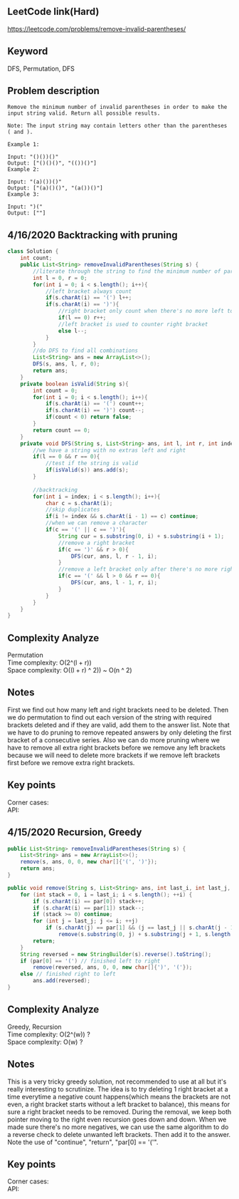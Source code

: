 ## LeetCode link(Hard)
https://leetcode.com/problems/remove-invalid-parentheses/

## Keyword
DFS, Permutation, DFS

## Problem description
```
Remove the minimum number of invalid parentheses in order to make the input string valid. Return all possible results.

Note: The input string may contain letters other than the parentheses ( and ).

Example 1:

Input: "()())()"
Output: ["()()()", "(())()"]
Example 2:

Input: "(a)())()"
Output: ["(a)()()", "(a())()"]
Example 3:

Input: ")("
Output: [""]
```

## 4/16/2020 Backtracking with pruning

```java
class Solution {
    int count;
    public List<String> removeInvalidParentheses(String s) {
        //literate through the string to find the minimum number of parentheses that need to be removed
        int l = 0, r = 0;
        for(int i = 0; i < s.length(); i++){
            //left bracket always count
            if(s.charAt(i) == '(') l++;
            if(s.charAt(i) == ')'){
                //right bracket only count when there's no more left to counter it
                if(l == 0) r++;
                //left bracket is used to counter right bracket
                else l--;
            }
        }
        //do DFS to find all combinations
        List<String> ans = new ArrayList<>();
        DFS(s, ans, l, r, 0);
        return ans;
    }
    private boolean isValid(String s){
        int count = 0;
        for(int i = 0; i < s.length(); i++){
            if(s.charAt(i) == '(') count++;
            if(s.charAt(i) == ')') count--;
            if(count < 0) return false;
        }
        return count == 0;
    }
    private void DFS(String s, List<String> ans, int l, int r, int index){
        //we have a string with no extras left and right
        if(l == 0 && r == 0){
            //test if the string is valid
            if(isValid(s)) ans.add(s);
        }
        
        //backtracking
        for(int i = index; i < s.length(); i++){
            char c = s.charAt(i);
            //skip duplicates
            if(i != index && s.charAt(i - 1) == c) continue;
            //when we can remove a character
            if(c == '(' || c == ')'){
                String cur = s.substring(0, i) + s.substring(i + 1);
                //remove a right bracket
                if(c == ')' && r > 0){
                    DFS(cur, ans, l, r - 1, i);
                }
                //remove a left bracket only after there's no more right brackets to be removed
                if(c == '(' && l > 0 && r == 0){
                    DFS(cur, ans, l - 1, r, i);
                } 
            }
        }
    }
}
```

## Complexity Analyze
Permutation\
Time complexity: O(2^(l + r))\
Space complexity: O((l + r) ^ 2)) ~ O(n ^ 2)

## Notes
First we find out how many left and right brackets need to be deleted. Then we do permutation to find out each version of the string with required brackets deleted and if they are valid, add them to the answer list. Note that we have to do pruning to remove repeated answers by only deleting the first bracket of a consecutive series. Also we can do more pruning where we have to remove all extra right brackets before we remove any left brackets because we will need to delete more brackets if we remove left brackets first before we remove extra right brackets.

## Key points
Corner cases: \
API:


## 4/15/2020 Recursion, Greedy

```java
public List<String> removeInvalidParentheses(String s) {
    List<String> ans = new ArrayList<>();
    remove(s, ans, 0, 0, new char[]{'(', ')'});
    return ans;
}

public void remove(String s, List<String> ans, int last_i, int last_j,  char[] par) {
    for (int stack = 0, i = last_i; i < s.length(); ++i) {
        if (s.charAt(i) == par[0]) stack++;
        if (s.charAt(i) == par[1]) stack--;
        if (stack >= 0) continue;
        for (int j = last_j; j <= i; ++j)
            if (s.charAt(j) == par[1] && (j == last_j || s.charAt(j - 1) != par[1]))
                remove(s.substring(0, j) + s.substring(j + 1, s.length()), ans, i, j, par);
        return;
    }
    String reversed = new StringBuilder(s).reverse().toString();
    if (par[0] == '(') // finished left to right
        remove(reversed, ans, 0, 0, new char[]{')', '('});
    else // finished right to left
        ans.add(reversed);
}
```

## Complexity Analyze
Greedy, Recursion\
Time complexity: O(2^(w)) ?\
Space complexity: O(w) ?

## Notes
This is a very tricky greedy solution, not recommended to use at all but it's really interesting to scrutinize. The idea is to try deleting 1 right bracket at a time everytime a negative count happens(which means the brackets are not even, a right bracket starts without a left bracket to balance), this means for sure a right bracket needs to be removed. During the removal, we keep both pointer moving to the right even recursion goes down and down. When we made sure there's no more negatives, we can use the same algorithm to do a reverse check to delete unwanted left brackets. Then add it to the answer. Note the use of "continue", "return", "par[0] == '('".

## Key points
Corner cases: \
API:
